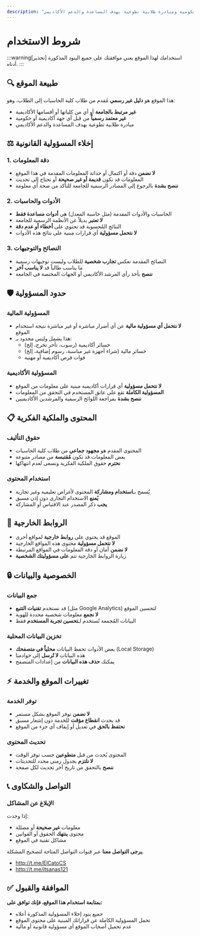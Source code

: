 ```yaml
---
description: "هذا الموقع هو دليل غير  رسمي مُقدم من طلاب كلية الحاسبات إلى الطلاب، وهو: غير مرتبط بالجامعة أو أي من كلياتها أو أقسامها الأكاديمية وغير معتمد رسمياً من قبل أي جهة أكاديمية أو حكومية ومبادرة طلابية تطوعية بهدف المساعدة والدعم الأكاديمي"
---
```


# شروط الاستخدام

:::warning[تحذير]
استخدامك لهذا الموقع يعني موافقتك على جميع البنود المذكورة أدناه.
:::

## 🔍 طبيعة الموقع

هذا الموقع هو **دليل غير رسمي** مُقدم من طلاب كلية الحاسبات إلى الطلاب، وهو:
- **غير مرتبط بالجامعة** أو أي من كلياتها أو أقسامها الأكاديمية
- **غير معتمد رسمياً** من قبل أي جهة أكاديمية أو حكومية
- مبادرة طلابية تطوعية بهدف المساعدة والدعم الأكاديمي

<!--more-->

## ⚖️ إخلاء المسؤولية القانونية

### 1. دقة المعلومات
- **لا نضمن** دقة أو اكتمال أو حداثة المعلومات المقدمة في هذا الموقع
- المعلومات قد تكون **قديمة أو غير صحيحة** أو تحتاج إلى تحديث
- **ننصح بشدة** بالرجوع إلى المصادر الرسمية للجامعة للتأكد من صحة أي معلومة

### 2. الأدوات والحاسبات
- الحاسبات والأدوات المقدمة (مثل حاسبة المعدل) هي **أدوات مساعدة فقط**
- **لا تعتبر** بديلاً عن الأنظمة الرسمية للجامعة
- النتائج المُحسوبة قد تحتوي على **أخطاء أو عدم دقة**
- **لا نتحمل مسؤولية** أي قرارات مبنية على نتائج هذه الأدوات

### 3. النصائح والتوجيهات
- النصائح المقدمة تعكس **تجارب شخصية** للطلاب وليست توجيهات رسمية
- ما يناسب طالباً قد **لا يناسب آخر**
- **ننصح** بأخذ رأي المرشد الأكاديمي أو الجهات المختصة في الجامعة

## 🛡️ حدود المسؤولية

### المسؤولية المالية
- **لا نتحمل أي مسؤولية مالية** عن أي أضرار مباشرة أو غير مباشرة نتيجة استخدام الموقع
- هذا يشمل وليس محدود بـ:
  - خسائر أكاديمية (رسوب، تأخر تخرج، إلخ)
  - خسائر مالية (شراء أجهزة غير مناسبة، رسوم إضافية، إلخ)
  - فوات فرص أكاديمية أو مهنية

### المسؤولية الأكاديمية
- **لا نتحمل مسؤولية** أي قرارات أكاديمية مبنية على معلومات من الموقع
- **المسؤولية الكاملة** تقع على عاتق المستخدم في التحقق من المعلومات
- **ننصح بشدة** بمراجعة اللوائح الرسمية والمرشدين الأكاديميين

## 📋 المحتوى والملكية الفكرية

### حقوق التأليف
- المحتوى المقدم هو **مجهود جماعي** من طلاب كلية الحاسبات
- بعض المعلومات قد تكون **مُقتبسة** من مصادر متنوعة
- **نحترم** حقوق الملكية الفكرية ونسعى لعدم انتهاكها

### استخدام المحتوى
- يُسمح بـ**استخدام ومشاركة** المحتوى لأغراض تعليمية وغير تجارية
- **يُمنع** الاستخدام التجاري دون إذن مسبق
- **يجب** ذكر المصدر عند الاقتباس أو المشاركة

## 🔗 الروابط الخارجية

- الموقع قد يحتوي على **روابط خارجية** لمواقع أخرى
- **لا نتحمل مسؤولية** محتوى هذه المواقع الخارجية
- **لا نضمن** أمان أو دقة المعلومات في المواقع المرتبطة
- زيارة الروابط الخارجية تتم **على مسؤوليتك الشخصية**

## 🔒 الخصوصية والبيانات

### جمع البيانات
- قد نستخدم **تقنيات التتبع** (مثل Google Analytics) لتحسين الموقع
- **لا نجمع** معلومات شخصية محددة للهوية
- البيانات المُجمعة تُستخدم لـ**تحسين تجربة المستخدم** فقط

### تخزين البيانات المحلية
- بعض الأدوات تحفظ البيانات **محلياً في متصفحك** (Local Storage)
- هذه البيانات **لا تُرسل** إلى خوادمنا
- يمكنك **حذف هذه البيانات** من إعدادات المتصفح

## ⚡ تغييرات الموقع والخدمة

### توفر الخدمة
- **لا نضمن** توفر الموقع بشكل مستمر
- قد يحدث **انقطاع مؤقت** للخدمة دون إشعار مسبق
- **نحتفظ بالحق** في تعديل أو إيقاف أي جزء من الموقع

### تحديث المحتوى
- المحتوى يُحدث من قبل **متطوعين** حسب توفر الوقت
- **لا نلتزم** بجدول زمني محدد للتحديثات
- **ننصح** بالتحقق من تاريخ آخر تحديث لكل صفحة

## 📞 التواصل والشكاوى

### الإبلاغ عن المشاكل
إذا وجدت:
- معلومات **غير صحيحة** أو مضللة
- محتوى **ينتهك** الحقوق أو القوانين
- مشاكل تقنية في الموقع

**يرجى التواصل معنا** عبر قنوات التواصل المتاحة لتصحيح المشكلة.

- http://t.me/ElCatoCS
- http://t.me/itsanas121

## ✅ الموافقة والقبول

**بمتابعة استخدام هذا الموقع، فإنك توافق على:**
- جميع بنود إخلاء المسؤولية المذكورة أعلاه
- تحمل المسؤولية الكاملة عن قراراتك المبنية على محتوى الموقع
- عدم تحميل أصحاب الموقع أي مسؤولية قانونية أو مالية
